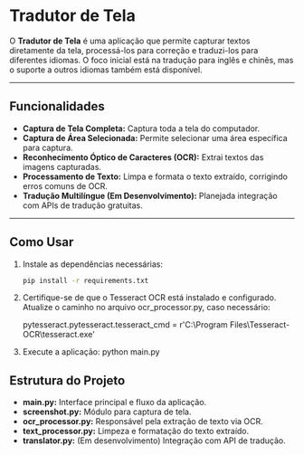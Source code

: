 # Tradutor de Tela

O **Tradutor de Tela** é uma aplicação que permite capturar textos diretamente da tela, processá-los para correção e traduzi-los para diferentes idiomas. O foco inicial está na tradução para inglês e chinês, mas o suporte a outros idiomas também está disponível.

---

## Funcionalidades

- **Captura de Tela Completa:** Captura toda a tela do computador.
- **Captura de Área Selecionada:** Permite selecionar uma área específica para captura.
- **Reconhecimento Óptico de Caracteres (OCR):** Extrai textos das imagens capturadas.
- **Processamento de Texto:** Limpa e formata o texto extraído, corrigindo erros comuns de OCR.
- **Tradução Multilíngue (Em Desenvolvimento):** Planejada integração com APIs de tradução gratuitas.

---

## Como Usar

1. Instale as dependências necessárias:
   ```bash
   pip install -r requirements.txt

2. Certifique-se de que o Tesseract OCR está instalado e configurado.
Atualize o caminho no arquivo ocr_processor.py, caso necessário:

    pytesseract.pytesseract.tesseract_cmd = r'C:\Program Files\Tesseract-OCR\tesseract.exe'

3. Execute a aplicação:
    python main.py


## Estrutura do Projeto

- **main.py:** Interface principal e fluxo da aplicação.
- **screenshot.py:** Módulo para captura de tela.
- **ocr_processor.py:** Responsável pela extração de texto via OCR.
- **text_processor.py:** Limpeza e formatação do texto extraído.
- **translator.py:** (Em desenvolvimento) Integração com API de tradução.
